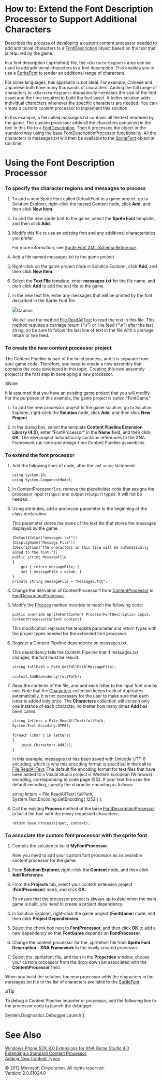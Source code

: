 ﻿

# How to: Extend the Font Description Processor to Support Additional Characters

Describes the process of developing a custom content processor needed to add additional characters to a [FontDescription](T_Microsoft_Xna_Framework_Content_Pipeline_Graphics_FontDescription.md) object based on the text that is required by the game.

In a font description (.spritefont) file, the `<CharacterRegions>` area can be used to add additional characters to a font description. This enables you to use a [SpriteFont](T_Microsoft_Xna_Framework_Graphics_SpriteFont.md) to render an additional range of characters.

For some languages, this approach is not ideal. For example, Chinese and Japanese both have many thousands of characters. Adding the full range of characters to `<CharacterRegions>` dramatically increases the size of the font asset and the time required to build the font asset. A better solution adds individual characters whenever the specific characters are needed. You can create a custom content processor to implement this solution.

In this example, a file called _messages.txt_ contains all the text rendered by the game. The custom processor adds all the characters contained in the text in this file to a [FontDescription](T_Microsoft_Xna_Framework_Content_Pipeline_Graphics_FontDescription.md). Then it processes the object in the standard way using the base [FontDescriptionProcessor](T_Microsoft_Xna_Framework_Content_Pipeline_Processors_FontDescriptionProcessor.md) functionality. All the characters in messages.txt will then be available to the [SpriteFont](T_Microsoft_Xna_Framework_Graphics_SpriteFont.md) object at run time.

# Using the Font Description Processor

### To specify the character regions and messages to process

1.  To add a new Sprite Font called DefaultFont to a game project, go to Solution Explorer, right-click the nested Content node, click **Add**, and then click **New Item**.
    
2.  To add the new sprite font to the game, select the **Sprite Font** template, and then click **Add**.
    
3.  Modify this file to use an existing font and any additional characteristics you prefer.
    
    For more information, see [Sprite Font XML Schema Reference](CP_SpriteFontSchema.md).
    
4.  Add a file named messages.txt to the game project.
    
5.  Right-click on the game project node in Solution Explorer, click **Add**, and then click **New Item**.
    
6.  Select the **Text File** template, enter **messages.txt** for the file name, and then click **Add** to add the text file to the game.
    
7.  In the new text file, enter any messages that will be printed by the font described in the Sprite Font file.
    
    ![](caution.gif)Caution
    
    We will use the method [File.ReadAllText](http://msdn.microsoft.com/en-us/library/ms143369.aspx) to read the text in this file. This method requires a carriage return ("\\r") or line feed ("\\n") after the last string, so be sure to follow the last line of text in the file with a carriage return or line feed.
    

### To create the new content processor project

The Content Pipeline is part of the build process, and it is separate from your game code. Therefore, you need to create a new assembly that contains the code developed in this topic. Creating this new assembly project is the first step in developing a new processor.

![](note.gif)Note

It is assumed that you have an existing game project that you will modify. For the purposes of this example, the game project is called "FontGame."

1.  To add the new processor project to the game solution, go to Solution Explorer, right-click the **Solution** node, click **Add**, and then click **New Project**.
    
2.  In the dialog box, select the template **Content Pipeline Extension Library (4.0)**, enter "FontProcessor" in the **Name** field, and then click **OK**. The new project automatically contains references to the XNA Framework run-time and design-time Content Pipeline assemblies.
    

### To extend the font processor

1.  Add the following lines of code, after the last `using` statement:
    
    ```
    using System.IO;
    using System.ComponentModel;
    ```
    
2.  In ContentProcessor1.cs, remove the placeholder code that assigns the processor input (`TInput`) and output (`TOutput`) types. It will not be needed.
    
3.  Using attributes, add a processor parameter to the beginning of the class declaration.
    
    This parameter stores the name of the text file that stores the messages displayed by the game.
    
    ```
    [DefaultValue("messages.txt")]
    [DisplayName("Message File")]
    [Description("The characters in this file will be automatically added to the font.")]
    public string MessageFile
    {
        get { return messageFile; }
        set { messageFile = value; }
    }
    private string messageFile = "messages.txt";
    ```
    
4.  Change the derivation of ContentProcessor1 from [ContentProcessor](T_Microsoft_Xna_Framework_Content_Pipeline_ContentProcessor`2.md) to [FontDescriptionProcessor](T_Microsoft_Xna_Framework_Content_Pipeline_Processors_FontDescriptionProcessor.md).
    
5.  Modify the [Process](M_Microsoft_Xna_Framework_Content_Pipeline_Processors_FontTextureProcessor_454393FF_Process.md) method override to match the following code:
    
    ```
    public override SpriteFontContent Process(FontDescription input, ContentProcessorContext context)
    ```
    
    This modification replaces the template parameter and return types with the proper types needed for the extended font processor.
    
6.  Register a Content Pipeline dependency on messages.txt.
    
    This dependency tells the Content Pipeline that if messages.txt changes, the font must be rebuilt.
    
    ```
    string fullPath = Path.GetFullPath(MessageFile);
    
    context.AddDependency(fullPath);
    ```
    
7.  Read the contents of the file, and add each letter to the input font one by one. Note that the [Characters](P_Microsoft_Xna_Framework_Content_Pipeline_Graphics_FontDescription_Characters.md) collection keeps track of duplicates automatically. It is not necessary for the user to make sure that each letter is added only once. The **Characters** collection will contain only one instance of each character, no matter how many times **Add** has been called.
    
    ```
    string letters = File.ReadAllText(fullPath, System.Text.Encoding.UTF8);
    
    foreach (char c in letters)
    {
        input.Characters.Add(c);
    }
    ```
    
    In this example, messages.txt has been saved with Unicode UTF-8 encoding, which is why this encoding format is specified in the call to [File.ReadAllText](http://msdn.microsoft.com/en-us/library/ms143369.aspx). The default file encoding format for text files that have been added to a Visual Studio project is Western European (Windows) encoding, corresponding to code page 1252. If your text file uses the default encoding, specify the character encoding as follows:
    
    string letters = File.ReadAllText( fullPath, System.Text.Encoding.GetEncoding( 1252
                ) );
    
8.  Call the existing **Process** method of the base [FontDescriptionProcessor](T_Microsoft_Xna_Framework_Content_Pipeline_Processors_FontDescriptionProcessor.md) to build the font with the newly requested characters.
    
    ```
    return base.Process(input, context);
    ```
    

### To associate the custom font processor with the sprite font

1.  Compile the solution to build **MyFontProcessor**.
    
    Now you need to add your custom font processor as an available content processor for the game.
    
2.  From **Solution Explorer**, right-click the **Content** node, and then click **Add Reference**.
    
3.  From the **Projects** tab, select your content extension project (**FontProcessor**) node, and click **OK**.
    
    To ensure that the processor project is always up to date when the main game is built, you need to create a project dependency.
    
4.  In Solution Explorer, right-click the game project (**FontGame**) node, and then click **Project Dependencies**.
    
5.  Select the check box next to **FontProcessor**, and then click **OK** to add a new dependency so that **FontGame** depends on **FontProcessor**.
    
6.  Change the content processor for the .spritefont file from **Sprite Font Description - XNA Framework** to the newly created processor.
    
7.  Select the .spritefont file, and then in the **Properties** window, choose your custom processor from the drop-down list associated with the **ContentProcessor** field.
    

When you build the solution, the new processor adds the characters in the messages.txt file to the list of characters available to the [SpriteFont](T_Microsoft_Xna_Framework_Graphics_SpriteFont.md).

![](note.gif)Tip

To debug a Content Pipeline importer or processor, add the following line to the processor code to launch the debugger.

System.Diagnostics.Debugger.Launch();

# See Also

[Windows Phone SDK 8.0 Extensions for XNA Game Studio 4.0](XNA_Overview.md)  
[Extending a Standard Content Processor](CP_Extend_Processor.md)  
[Adding New Content Types](CP_Content_Advanced.md)  

© 2012 Microsoft Corporation. All rights reserved.  
Version: 2.0.61024.0